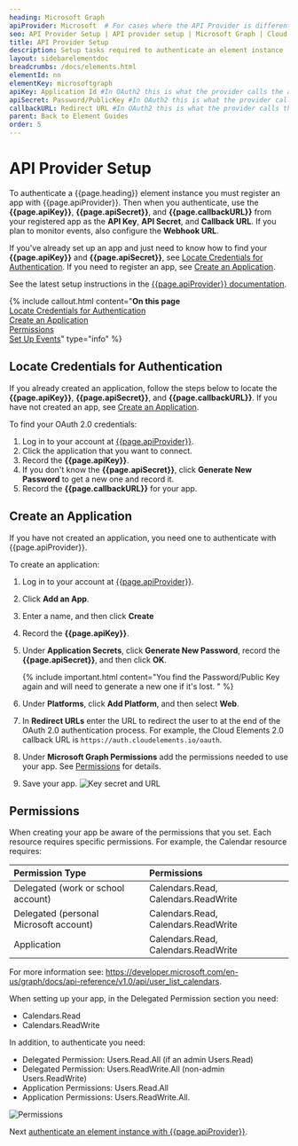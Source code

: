 ```yaml
---
heading: Microsoft Graph
apiProvider: Microsoft  # For cases where the API Provider is different than the element name. e;g;, ServiceNow vs. ServiceNow Oauth
seo: API Provider Setup | API provider setup | Microsoft Graph | Cloud Elements API Docs
title: API Provider Setup
description: Setup tasks required to authenticate an element instance
layout: sidebarelementdoc
breadcrumbs: /docs/elements.html
elementId: nn
elementKey: microsoftgraph
apiKey: Application Id #In OAuth2 this is what the provider calls the apiKey, like Client ID, Consumer Key, API Key, or just Key
apiSecret: Password/PublicKey #In OAuth2 this is what the provider calls the apiSecret, like Client Secret, Consumer Secret, API Secret, or just Secret
callbackURL: Redirect URL #In OAuth2 this is what the provider calls the callbackURL, like Redirect URL, App URL, or just Callback URL
parent: Back to Element Guides
order: 5
---
```


# API Provider Setup

To authenticate a {{page.heading}} element instance you must register an app with {{page.apiProvider}}. Then when you authenticate, use the **{{page.apiKey}}**, **{{page.apiSecret}}**, and **{{page.callbackURL}}** from your registered app as the **API Key**, **API Secret**, and **Callback URL**.  If you plan to monitor events, also configure the **Webhook URL**.

If you've already set up an app and just need to know how to find your **{{page.apiKey}}** and **{{page.apiSecret}}**, see [Locate Credentials for Authentication](#locate-credentials-for-authentication). If you need to register an app, see [Create an Application](#create-an-application).

See the latest setup instructions in the [{{page.apiProvider}} documentation](https://apiprovider.com).

{% include callout.html content="<strong>On this page</strong></br><a href=#locate-credentials-for-authentication>Locate Credentials for Authentication</a></br><a href=#create-an-application>Create an Application</a></br><a href=#permissions>Permissions</a></br><a href=#set-up-events>Set Up Events</a>" type="info" %}

## Locate Credentials for Authentication

If you already created an application, follow the steps below to locate the **{{page.apiKey}}**, **{{page.apiSecret}}**, and **{{page.callbackURL}}**. If you have not created an app, see [Create an Application](#create-an-application).

To find your OAuth 2.0 credentials:

1. Log in to your account at [{{page.apiProvider}}](https://apps.dev.microsoft.com/#/appList).
2. Click the application that you want to connect.
3. Record the **{{page.apiKey}}**.
4. If you don't know the **{{page.apiSecret}}**, click **Generate New Password** to get a new one and record it.
4. Record the **{{page.callbackURL}}** for your app.

## Create an Application

If you have not created an application, you need one to authenticate with {{page.apiProvider}}.

To create an application:

1. Log in to your account at [{{page.apiProvider}}](https://apps.dev.microsoft.com/#/appList).
2. Click **Add an App**.
3. Enter a name, and then click **Create**
4. Record the **{{page.apiKey}}**.
5. Under **Application Secrets**, click **Generate New Password**, record the **{{page.apiSecret}}**, and then click **OK**.

    {% include important.html content="You find the Password/Public Key again and will need to generate a new one if it's lost. " %}

5. Under **Platforms**, click **Add Platform**, and then select **Web**.
6. In **Redirect URLs** enter the URL to redirect the user to at the end of the OAuth 2.0 authentication process. For example, the Cloud Elements 2.0 callback URL is `https://auth.cloudelements.io/oauth`.
7. Under **Microsoft Graph Permissions** add the permissions needed to use your app. See [Permissions](#permissions) for details.
8. Save your app.
![Key secret and URL](./img/microsoftgraph_app_registration.gif)

## Permissions

When creating your app be aware of the permissions that you set. Each resource requires specific permissions. For example, the Calendar resource requires:

| Permission Type | Permissions   |
| :------------- | :------------- |
|  Delegated (work or school account)  |  Calendars.Read, Calendars.ReadWrite  |
| Delegated (personal Microsoft account)	   |Calendars.Read, Calendars.ReadWrite |
| Application   | Calendars.Read, Calendars.ReadWrite  |

For more information see: https://developer.microsoft.com/en-us/graph/docs/api-reference/v1.0/api/user_list_calendars.

When setting up your app, in the Delegated Permission section you need:

* Calendars.Read
* Calendars.ReadWrite

In addition, to authenticate you need:

* Delegated Permission: Users.Read.All (if an admin Users.Read)
* Delegated Permission: Users.ReadWrite.All (non-admin Users.ReadWrite)
* Application Permissions: Users.Read.All
* Application Permissions: Users.ReadWrite.All.


![Permissions](./img/findingPermissions.gif)


Next [authenticate an element instance with {{page.apiProvider}}](authenticate.html).
